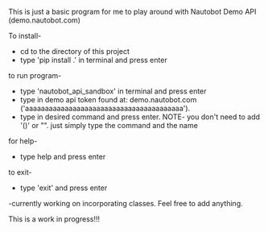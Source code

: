 This is just a basic program for me to play around with Nautobot Demo API (demo.nautobot.com)

To install-
* cd to the directory of this project
*  type 'pip install .' in terminal and press enter


to run program-
* type 'nautobot_api_sandbox' in terminal and press enter
* type in demo api token found at: demo.nautobot.com ('aaaaaaaaaaaaaaaaaaaaaaaaaaaaaaaaaaaaaaaa'). 
* type in desired command and press enter. NOTE- you don't need to add '()' or "". just simply type the command and the name 

for help-
* type help and press enter

to exit-
* type 'exit' and press enter


-currently working on incorporating classes. Feel free to add anything.

This is a work in progress!!!

